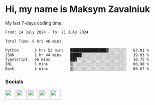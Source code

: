 Hi, my name is Maksym Zavalniuk
========================================================================================================================================

My last 7-days coding time:
<!--START_SECTION:waka-->

```txt
From: 14 July 2024 - To: 21 July 2024

Total Time: 8 hrs 46 mins

Python       5 hrs 53 mins   ████████████████▓░░░░░░░░   67.01 %
JSON         1 hr 44 mins    █████░░░░░░░░░░░░░░░░░░░░   19.83 %
TypeScript   56 mins         ██▓░░░░░░░░░░░░░░░░░░░░░░   10.75 %
INI          5 mins          ▒░░░░░░░░░░░░░░░░░░░░░░░░   00.98 %
Bash         3 mins          ▒░░░░░░░░░░░░░░░░░░░░░░░░   00.67 %
```

<!--END_SECTION:waka-->


### Socials

<p align="left"> <a href="https://www.dev.to/mezgoodle" target="_blank" rel="noreferrer"><img src="https://raw.githubusercontent.com/danielcranney/readme-generator/main/public/icons/socials/devdotto.svg" width="32" height="32" /></a> <a href="https://discord.com/users/mezgoodle" target="_blank" rel="noreferrer"><img src="https://raw.githubusercontent.com/danielcranney/readme-generator/main/public/icons/socials/discord.svg" width="32" height="32" /></a> <a href="https://www.github.com/mezgoodle" target="_blank" rel="noreferrer"><img src="https://raw.githubusercontent.com/danielcranney/readme-generator/main/public/icons/socials/github.svg" width="32" height="32" /></a> <a href="http://www.instagram.com/sylvenis" target="_blank" rel="noreferrer"><img src="https://raw.githubusercontent.com/danielcranney/readme-generator/main/public/icons/socials/instagram.svg" width="32" height="32" /></a> <a href="https://www.linkedin.com/in/maksym-zavalniuk-ba4a72193" target="_blank" rel="noreferrer"><img src="https://raw.githubusercontent.com/danielcranney/readme-generator/main/public/icons/socials/linkedin.svg" width="32" height="32" /></a></p>
